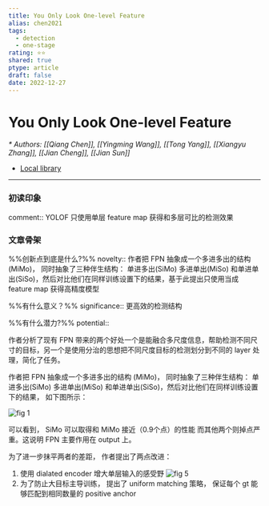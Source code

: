 ```yaml
---
title: You Only Look One-level Feature
alias: chen2021
tags:
  - detection
  - one-stage
rating: ⭐⭐
shared: true
ptype: article
draft: false
date: 2022-12-27
---
```



# You Only Look One-level Feature
<cite>* Authors: [[Qiang Chen]], [[Yingming Wang]], [[Tong Yang]], [[Xiangyu Zhang]], [[Jian Cheng]], [[Jian Sun]]</cite>


* [Local library](zotero://select/items/1_2NV6TREM)

***

### 初读印象

comment:: YOLOF 只使用单层 feature map 获得和多层可比的检测效果

### 文章骨架
%%创新点到底是什么?%%
novelty:: 作者把 FPN 抽象成一个多进多出的结构 (MiMo)， 同时抽象了三种伴生结构： 单进多出(SiMo) 多进单出(MiSo) 和单进单出(SiSo)，然后对比他们在同样训练设置下的结果，基于此提出只使用当成 feature map 获得高精度模型

%%有什么意义？%%
significance:: 更高效的检测结构 

%%有什么潜力?%% 
potential:: 

作者分析了现有 FPN 带来的两个好处一个是能融合多尺度信息，帮助检测不同尺寸的目标，另一个是使用分治的思想把不同尺度目标的检测划分到不同的 layer 处理，简化了任务。

作者把 FPN 抽象成一个多进多出的结构 (MiMo)， 同时抽象了三种伴生结构： 单进多出(SiMo) 多进单出(MiSo) 和单进单出(SiSo)，然后对比他们在同样训练设置下的结果， 如下图所示：

![fig 1](https://markdown-imagebed.oss-cn-beijing.aliyuncs.com/imgs20210402205747.png)

可以看到， SiMo 可以取得和 MiMo 接近（0.9个点）的性能 而其他两个则掉点严重。这说明 FPN 主要作用在 output 上。

为了进一步抹平两者的差距， 作者提出了两点改进：
1. 使用 dialated encoder 增大单层输入的感受野
   ![fig 5](https://markdown-imagebed.oss-cn-beijing.aliyuncs.com/imgs20210402210609.png)
2. 为了防止大目标主导训练， 提出了 uniform matching 策略， 保证每个 gt 能够匹配到相同数量的 positive anchor
